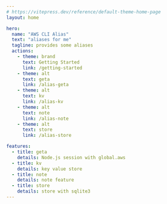 ```yaml
---
# https://vitepress.dev/reference/default-theme-home-page
layout: home

hero:
  name: "AWS CLI Alias"
  text: "aliases for me"
  tagline: provides some aliases
  actions:
    - theme: brand
      text: Getting Started
      link: /getting-started
    - theme: alt
      text: geta
      link: /alias-geta
    - theme: alt
      text: kv
      link: /alias-kv
    - theme: alt
      text: note
      link: /alias-note
    - theme: alt
      text: store
      link: /alias-store

features:
  - title: geta
    details: Node.js session with global.aws
  - title: kv
    details: key value store
  - title: note
    details: note feature
  - title: store
    details: store with sqlite3
---
```


